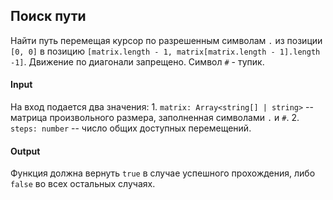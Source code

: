 ## Поиск пути

Найти путь перемещая курсор по разрешенным символам `.` из позиции `[0, 0]` в позицию `[matrix.length - 1, matrix[matrix.length - 1].length -1]`.
Движение по диагонали запрещено.
Символ `#` - тупик.

#### Input
На вход подается два значения:
    1. `matrix: Array<string[] | string>` -- матрица произвольного размера, заполненная символами `.` и `#`.
    2. `steps: number` -- число общих доступных перемещений.

#### Output
Функция должна вернуть `true` в случае успешного прохождения, либо `false` во всех остальных случаях.
